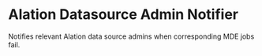 # Alation Datasource Admin Notifier
Notifies relevant Alation data source admins when corresponding MDE jobs fail.
